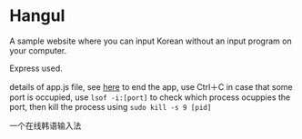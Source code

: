 # Hangul
A sample website where you can input Korean without an input program on your computer.

Express used.

details of app.js file, see [here](http://www.tuicool.com/articles/U7buiy)
to end the app, use Ctrl＋C
in case that some port is occupied, use ``lsof -i:[port]`` to check which process ocuppies the port, then kill the process using ``sudo kill -s 9 [pid]``

一个在线韩语输入法

